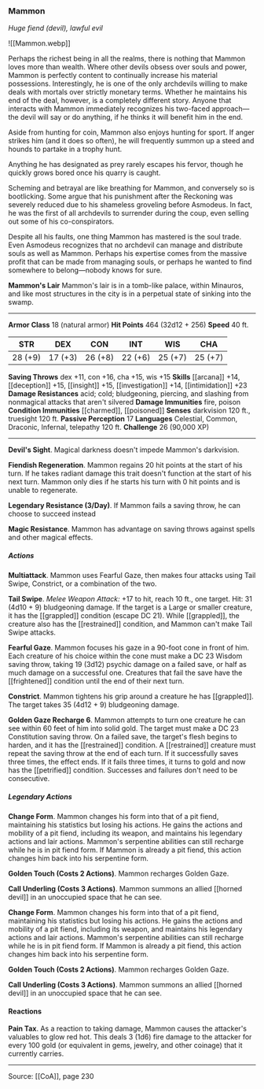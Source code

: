 ### Mammon
_Huge fiend (devil), lawful evil_

![[Mammon.webp]]

Perhaps the richest being in all the realms, there is nothing that Mammon loves more than wealth. Where other devils obsess over souls and power, Mammon is perfectly content to continually increase his material possessions. Interestingly, he is one of the only archdevils willing to make deals with mortals over strictly monetary terms. Whether he maintains his end of the deal, however, is a completely different story. Anyone that interacts with Mammon immediately recognizes his two-faced approach—the devil will say or do anything, if he thinks it will benefit him in the end.

Aside from hunting for coin, Mammon also enjoys hunting for sport. If anger strikes him (and it does so often), he will frequently summon up a steed and hounds to partake in a trophy hunt.

Anything he has designated as prey rarely escapes his fervor, though he quickly grows bored once his quarry is caught.

Scheming and betrayal are like breathing for Mammon, and conversely so is bootlicking. Some argue that his punishment after the Reckoning was severely reduced due to his shameless groveling before Asmodeus. In fact, he was the first of all archdevils to surrender during the coup, even selling out some of his co-conspirators.

Despite all his faults, one thing Mammon has mastered is the soul trade. Even Asmodeus recognizes that no archdevil can manage and distribute souls as well as Mammon. Perhaps his expertise comes from the massive profit that can be made from managing souls, or perhaps he wanted to find somewhere to belong—nobody knows for sure.

**Mammon's Lair** Mammon's lair is in a tomb-like palace, within Minauros, and like most structures in the city is in a perpetual state of sinking into the swamp.




---

**Armor Class** 18 (natural armor)
**Hit Points** 464 (32d12 + 256)
**Speed** 40 ft.

| STR     | DEX     | CON     | INT     | WIS     | CHA     |
|---------|---------|---------|---------|---------|---------|
| 28 (+9) | 17 (+3) | 26 (+8) | 22 (+6) | 25 (+7) | 25 (+7) |

**Saving Throws** dex +11, con +16, cha +15, wis +15
**Skills** [[arcana]] +14, [[deception]] +15, [[insight]] +15, [[investigation]] +14, [[intimidation]] +23
**Damage Resistances** acid; cold; bludgeoning, piercing, and slashing from nonmagical attacks that aren't silvered
**Damage Immunities** fire, poison
**Condition Immunities** [[charmed]], [[poisoned]]
**Senses** darkvision 120 ft., truesight 120 ft.
**Passive Perception** 17
**Languages** Celestial, Common, Draconic, Infernal, telepathy 120 ft.
**Challenge** 26 (90,000 XP)

---

**Devil's Sight**. Magical darkness doesn't impede Mammon's darkvision.

**Fiendish Regeneration**. Mammon regains 20 hit points at the start of his turn. If he takes radiant damage this trait doesn't function at the start of his next turn. Mammon only dies if he starts his turn with 0 hit points and is unable to regenerate.

**Legendary Resistance (3/Day)**. If Mammon fails a saving throw, he can choose to succeed instead

**Magic Resistance**. Mammon has advantage on saving throws against spells and other magical effects.

##### Actions
**Multiattack**. Mammon uses Fearful Gaze, then makes four attacks using Tail Swipe, Constrict, or a combination of the two.

**Tail Swipe**. _Melee Weapon Attack:_ +17 to hit, reach 10 ft., one target. Hit: 31 (4d10 + 9) bludgeoning damage. If the target is a Large or smaller creature, it has the [[grappled]] condition (escape DC 21). While [[grappled]], the creature also has the [[restrained]] condition, and Mammon can't make Tail Swipe attacks.

**Fearful Gaze**. Mammon focuses his gaze in a 90-foot cone in front of him. Each creature of his choice within the cone must make a DC 23 Wisdom saving throw, taking 19 (3d12) psychic damage on a failed save, or half as much damage on a successful one. Creatures that fail the save have the [[frightened]] condition until the end of their next turn.

**Constrict**. Mammon tightens his grip around a creature he has [[grappled]]. The target takes 35 (4d12 + 9) bludgeoning damage.

**Golden Gaze Recharge 6**. Mammon attempts to turn one creature he can see within 60 feet of him into solid gold. The target must make a DC 23 Constitution saving throw. On a failed save, the target's flesh begins to harden, and it has the [[restrained]] condition. A [[restrained]] creature must repeat the saving throw at the end of each turn. If it successfully saves three times, the effect ends. If it fails three times, it turns to gold and now has the [[petrified]] condition. Successes and failures don't need to be consecutive.

##### Legendary Actions
**Change Form**. Mammon changes his form into that of a pit fiend, maintaining his statistics but losing his actions. He gains the actions and mobility of a pit fiend, including its weapon, and maintains his legendary actions and lair actions. Mammon's serpentine abilities can still recharge while he is in pit fiend form. If Mammon is already a pit fiend, this action changes him back into his serpentine form.

**Golden Touch (Costs 2 Actions)**. Mammon recharges Golden Gaze.

**Call Underling (Costs 3 Actions)**. Mammon summons an allied [[horned devil]] in an unoccupied space that he can see.

**Change Form**. Mammon changes his form into that of a pit fiend, maintaining his statistics but losing his actions. He gains the actions and mobility of a pit fiend, including its weapon, and maintains his legendary actions and lair actions. Mammon's serpentine abilities can still recharge while he is in pit fiend form. If Mammon is already a pit fiend, this action changes him back into his serpentine form.

**Golden Touch (Costs 2 Actions)**. Mammon recharges Golden Gaze.

**Call Underling (Costs 3 Actions)**. Mammon summons an allied [[horned devil]] in an unoccupied space that he can see.

#### Reactions
**Pain Tax**. As a reaction to taking damage, Mammon causes the attacker's valuables to glow red hot. This deals 3 (1d6) fire damage to the attacker for every 100 gold (or equivalent in gems, jewelry, and other coinage) that it currently carries.


---

Source: [[CoA]], page 230